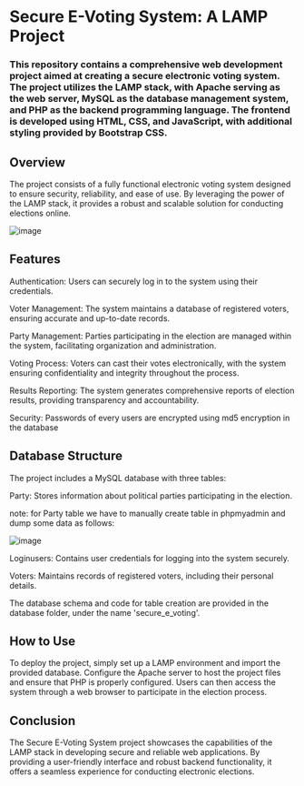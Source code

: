 # Secure E-Voting System: A LAMP Project


### This repository contains a comprehensive web development project aimed at creating a secure electronic voting system. The project utilizes the LAMP stack, with Apache serving as the web server, MySQL as the database management system, and PHP as the backend programming language. The frontend is developed using HTML, CSS, and JavaScript, with additional styling provided by Bootstrap CSS.


## Overview

The project consists of a fully functional electronic voting system designed to ensure security, reliability, and ease of use. By leveraging the power of the LAMP stack, it provides a robust and scalable solution for conducting elections online.


![image](https://github.com/Prithak8/LAMP_E_Voting/assets/109690999/343e776f-e1f3-4010-9863-e3ff178bb3ed)




## Features


Authentication: Users can securely log in to the system using their credentials.

Voter Management: The system maintains a database of registered voters, ensuring accurate and up-to-date records.

Party Management: Parties participating in the election are managed within the system, facilitating organization and administration.

Voting Process: Voters can cast their votes electronically, with the system ensuring confidentiality and integrity throughout the process.

Results Reporting: The system generates comprehensive reports of election results, providing transparency and accountability.

Security: Passwords of every users are encrypted using md5 encryption in the database


##  Database Structure


The project includes a MySQL database with three tables:


Party: Stores information about political parties participating in the election.

note: for Party table we have to manually create table in phpmyadmin and dump some data as follows:

![image](https://github.com/Prithak8/LAMP_E_Voting/assets/109690999/8b729a0e-f78a-4e9c-9563-b785f5c12e35)


Loginusers: Contains user credentials for logging into the system securely.

Voters: Maintains records of registered voters, including their personal details.

The database schema and code for table creation are provided in the database folder, under the name 'secure_e_voting'.


## How to Use

To deploy the project, simply set up a LAMP environment and import the provided database. Configure the Apache server to host the project files and ensure that PHP is properly configured. Users can then access the system through a web browser to participate in the election process.

## Conclusion


The Secure E-Voting System project showcases the capabilities of the LAMP stack in developing secure and reliable web applications. By providing a user-friendly interface and robust backend functionality, it offers a seamless experience for conducting electronic elections.
